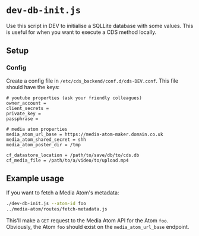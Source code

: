 # `dev-db-init.js`

Use this script in DEV to initialise a SQLLite database with some values. This is useful for when you want to execute a CDS method locally.

## Setup

### Config
Create a config file in `/etc/cds_backend/conf.d/cds-DEV.conf`. This file should have the keys:

```properties
# youtube properties (ask your friendly colleagues)
owner_account =
client_secrets =
private_key =
passphrase =

# media atom properties
media_atom_url_base = https://media-atom-maker.domain.co.uk
media_atom_shared_secret = shh
media_atom_poster_dir = /tmp

cf_datastore_location = /path/to/save/db/to/cds.db
cf_media_file = /path/to/a/video/to/upload.mp4
```

## Example usage
If you want to fetch a Media Atom's metadata:

```bash
./dev-db-init.js --atom-id foo
../media-atom/routes/fetch-metadata.js
```

This'll make a `GET` request to the Media Atom API for the Atom `foo`. Obviously, the Atom `foo` should exist on the `media_atom_url_base` endpoint.